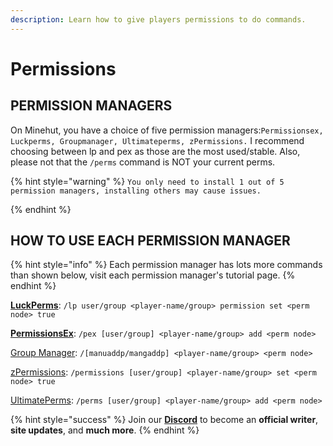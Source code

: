 ```yaml
---
description: Learn how to give players permissions to do commands.
---
```


# Permissions

## PERMISSION MANAGERS

On Minehut, you have a choice of five permission managers:`Permissionsex, Luckperms, Groupmanager, Ultimateperms, zPermissions.` I recommend choosing between lp and pex as those are the most used/stable. Also, please not that the `/perms` command is NOT your current perms.

{% hint style="warning" %}
`You only need to install 1 out of 5 permission managers, installing others may cause issues.`


{% endhint %}

## HOW TO USE EACH PERMISSION MANAGER

{% hint style="info" %}
Each permission manager has lots more commands than shown below, visit each permission manager's tutorial page.
{% endhint %}

**[LuckPerms](https://minehut.xyz/plugin/permission-plugins/lp)**: `/lp user/group <player-name/group> permission set <perm node> true`

**[PermissionsEx](https://minehut.xyz/plugin/permission-plugins/pex)**: `/pex [user/group] <player-name/group> add <perm node>`

[Group Manager](https://minehut.xyz/plugin/permission-plugins/gm): `/[manuaddp/mangaddp] <player-name/group> <perm node>`

[zPermissions](https://www.spigotmc.org/resources/zpermissions.11736/): `/permissions [user/group] <player-name/group> set <perm node> true`

[UltimatePerms](https://www.google.com/search?q=ultimate+perms&oq=ultimate+perms): `/perms [user/group] <player-name/group> add <perm node>`

{% hint style="success" %}
Join our **[Discord](https://discord.gg/TYhH5bK)** to become an **official writer**, **site updates**, and **much more**.
{% endhint %}

